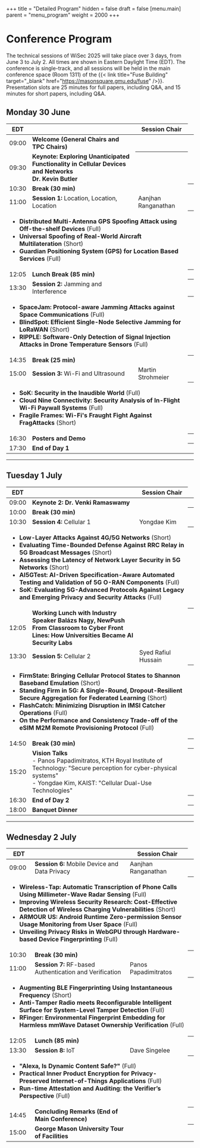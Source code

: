 +++
title = "Detailed Program"
hidden = false
draft = false
[menu.main]
    parent = "menu_program"
    weight = 2000
+++

# Conference Program

The technical sessions of WiSec 2025 will take place over 3 days, from June 3 to July 2. All times are shown in Eastern Daylight Time (EDT). The conference is single-track, and all sessions will be held in the main conference space (Room 1311) of the {{< link title="Fuse Building" target="_blank" href="https://masonsquare.gmu.edu/fuse" />}}. Presentation slots are 25 minutes for full papers, including Q&A, and 15 minutes for short papers, including Q&A.


## <a id="day1"></a> Monday 30 June

<table class="program">
<thead>
    <tr>
        <th class="time">EDT</th>
        <th></th>
        <th>Session&nbsp;Chair</th>
    </tr>
</thead>
<tbody>
    <tr class="light">
        <td class="time">09:00</td>
        <td><b>Welcome (General Chairs and TPC Chairs)</b></td>
        <td></td>
        <th columnspan=2></th>
    </tr>
    <tr class="keynote">
        <td class="time">09:30</td>
        <td>
            <b>Keynote: Exploring Unanticipated Functionality in Cellular Devices and Networks</b><br>
            <b>Dr. Kevin Butler</b>
            <th columnspan=2></th>
        </td>
        <td></td>
    </tr>
    <tr class="dark">
        <td class="time">10:30</td>
        <td><b>Break (30 min)</b></td>
        <td></td>
        <th columnspan=2></th>
    </tr>
    <tr class="section" id="session1">
        <td class="time" style="vertical-align: middle">11:00</td>
        <td class="section-head"><b>Session 1:</b> Location, Location, Location</td>
        <td class="time">Aanjhan Ranganathan</td>
        <td></td>
    </tr>
    <tr class="section-row">
        <td colspan="3" class="section-content">
        <ul>
            <li><b>Distributed Multi-Antenna GPS Spoofing Attack using Off-the-shelf Devices</b> (Full)</li>
            <li><b>Universal Spoofing of Real-World Aircraft Multilateration</b> (Short)</li>
            <li><b>Guardian Positioning System (GPS) for Location Based Services</b> (Full)</li>
        </ul>
        <th columnspan=2></th>
        </td>
    </tr>
    <tr class="dark">
        <td class="time">12:05</td>
        <td><b>Lunch Break (85 min)</b></td>
        <td></td>
        <th columnspan=2></th>
    </tr>
    <tr class="section" id="session2">
        <td class="time" style="vertical-align: middle">13:30</td>
        <td class="section-head"><b>Session 2:</b> Jamming and Interference</td>
        <td></td>
        <th columnspan=2></th>
    </tr>
    <tr class="section-row">
        <td colspan="3" class="section-content">
        <ul>
            <li><b>SpaceJam: Protocol-aware Jamming Attacks against Space Communications</b> (Full)</li>
            <li><b>BlindSpot: Efficient Single-Node Selective Jamming for LoRaWAN</b> (Short)</li>
            <li><b>RIPPLE: Software-Only Detection of Signal Injection Attacks in Drone Temperature Sensors</b> (Full)</li>
        </ul>
        <th columnspan=2></th>
        </td>
    </tr>
    <tr class="dark">
        <td class="time">14:35</td>
        <td><b>Break (25 min)</b></td>
        <td></td>
        <th columnspan=2></th>
    </tr>
    <tr class="section" id="session3">
        <td class="time" style="vertical-align: middle">15:00</td>
        <td class="section-head"><b>Session 3:</b> Wi-Fi and Ultrasound</td>
        <td class="time">Martin Strohmeier</td>
        <td></td>
    </tr>
    <tr class="section-row">
        <td colspan="3" class="section-content">
        <ul>
            <li><b>SoK: Security in the Inaudible World</b> (Full)</li>
            <li><b>Cloud Nine Connectivity: Security Analysis of In-Flight Wi-Fi Paywall Systems</b> (Full)</li>
            <li><b>Fragile Frames: Wi-Fi's Fraught Fight Against FragAttacks</b> (Short)</li>
        </ul>
        <th columnspan=2></th>
        </td>
    </tr>
    <tr class="dark">
        <td class="time">16:30</td>
        <td><b>Posters and Demo</b></td>
        <td></td>
        <th columnspan=2></th>
    </tr>
    <tr class="light">
        <td class="time">17:30</td>
        <td><b>End of Day 1</b></td>
        <td></td>
        <th columnspan=2></th>
    </tr>
</tbody>
</table>

---

## <a id="day2"></a> Tuesday 1 July

<table class="program">
<thead>
    <tr>
        <th class="time">EDT</th>
        <th></th>
        <th>Session&nbsp;Chair</th>
    </tr>
</thead>
<tbody>
    <tr class="light">
        <td class="time">09:00</td>
        <td><b>Keynote 2: Dr. Venki Ramaswamy</b></td>
        <td></td>
        <th columnspan=2></th>
    </tr>
    <tr class="dark">
        <td class="time">10:00</td>
        <td><b>Break (30 min)</b></td>
        <td></td>
        <th columnspan=2></th>
    </tr>
    <tr class="section" id="session4">
        <td class="time" style="vertical-align: middle">10:30</td>
        <td class="section-head"><b>Session 4:</b> Cellular 1</td>
        <td class="time">Yongdae Kim</td>
        <td></td>
    </tr>
    <tr class="section-row">
        <td colspan="3" class="section-content">
        <ul>
            <li><b>Low-Layer Attacks Against 4G/5G Networks</b> (Short)</li>
            <li><b>Evaluating Time-Bounded Defense Against RRC Relay in 5G Broadcast Messages</b> (Short)</li>
            <li><b>Assessing the Latency of Network Layer Security in 5G Networks</b> (Short)</li>
            <li><b>AI5GTest: AI-Driven Specification-Aware Automated Testing and Validation of 5G O-RAN Components</b> (Full)</li>
            <li><b>SoK: Evaluating 5G-Advanced Protocols Against Legacy and Emerging Privacy and Security Attacks</b> (Full)</li>
        </ul>
        <th columnspan=2></th>
        </td>
    </tr>
    <tr class="dark">
        <td class="time">12:05</td>
        <td><b>Working Lunch with Industry Speaker Balázs Nagy, NewPush<br>From Classroom to Cyber Front Lines: How Universities Became AI Security Labs</b></td>
        <td></td>
        <th columnspan=2></th>
    </tr>
    <tr class="section" id="session5">
        <td class="time" style="vertical-align: middle">13:30</td>
        <td class="section-head"><b>Session 5:</b> Cellular 2</td>
        <td class="time">Syed Rafiul Hussain</td>
        <td></td>
    </tr>
    <tr class="section-row">
        <td colspan="3" class="section-content">
        <ul>
            <li><b>FirmState: Bringing Cellular Protocol States to Shannon Baseband Emulation</b> (Short)</li>
            <li><b>Standing Firm in 5G: A Single-Round, Dropout-Resilient Secure Aggregation for Federated Learning</b> (Short)</li>
            <li><b>FlashCatch: Minimizing Disruption in IMSI Catcher Operations</b> (Full)</li>
            <li><b>On the Performance and Consistency Trade-off of the eSIM M2M Remote Provisioning Protocol</b> (Full)</li>
        </ul>
        <th columnspan=2></th>
        </td>
    </tr>
    <tr class="dark">
        <td class="time">14:50</td>
        <td><b>Break (30 min)</b></td>
        <td></td>
        <th columnspan=2></th>
    </tr>
    <tr class="section" id="panel">
        <td class="time">15:20</td>
        <td colspan="2" class="section-head"><b>Vision Talks</b><br>
        - Panos Papadimitratos, KTH Royal Institute of Technology: "Secure perception for cyber-physical systems"<br>
        - Yongdae Kim, KAIST: "Cellular Dual-Use Technologies"</td>
        <th columnspan=2></th>
    </tr>
    <tr class="light">
        <td class="time">16:30</td>
        <td><b>End of Day 2</b></td>
        <td></td>
        <th columnspan=2></th>
    </tr>
    <tr class="dark">
        <td class="time">18:00</td>
        <td><b>Banquet Dinner</b></td>
        <td></td>
        <th columnspan=2></th>
    </tr>
</tbody>
</table>

---

## <a id="day3"></a> Wednesday 2 July

<table class="program">
<thead>
    <tr>
        <th class="time">EDT</th>
        <th></th>
        <th>Session&nbsp;Chair</th>
    </tr>
</thead>
<tbody>
    <tr class="section" id="session6">
        <td class="time" style="vertical-align: middle">09:00</td>
        <td class="section-head"><b>Session 6:</b> Mobile Device and Data Privacy</td>
        <td class="time">Aanjhan Ranganathan </td>
        <td></td>
    </tr>
    <tr class="section-row">
        <td colspan="3" class="section-content">
        <ul>
            <li><b>Wireless-Tap: Automatic Transcription of Phone Calls Using Millimeter-Wave Radar Sensing</b> (Full)</li>
            <li><b>Improving Wireless Security Research: Cost-Effective Detection of Wireless Charging Vulnerabilities</b> (Short)</li>
            <li><b>ARMOUR US: Android Runtime Zero-permission Sensor Usage Monitoring from User Space</b> (Full)</li>
            <li><b>Unveiling Privacy Risks in WebGPU through Hardware-based Device Fingerprinting</b> (Full)</li>
        </ul>
        <th columnspan=2></th>
        </td>
    </tr>
    <tr class="dark">
        <td class="time">10:30</td>
        <td><b>Break (30 min)</b></td>
        <td></td>
        <th columnspan=2></th>
    </tr>
    <tr class="section" id="session7">
        <td class="time" style="vertical-align: middle">11:00</td>
        <td class="section-head"><b>Session 7:</b> RF-based Authentication and Verification</td>
        <td class="time">Panos Papadimitratos</td>
        <td></td>
    </tr>
    <tr class="section-row">
        <td colspan="3" class="section-content">
        <ul>
            <li><b>Augmenting BLE Fingerprinting Using Instantaneous Frequency</b> (Short)</li>
            <li><b>Anti-Tamper Radio meets Reconfigurable Intelligent Surface for System-Level Tamper Detection</b> (Full)</li>
            <li><b>RFinger: Environmental Fingerprint Embedding for Harmless mmWave Dataset Ownership Verification</b> (Full)</li>
        </ul>
        <th columnspan=2></th>
        </td>
    </tr>
    <tr class="dark">
        <td class="time">12:05</td>
        <td><b>Lunch (85 min)</b></td>
        <td></td>
        <th columnspan=2></th>
    </tr>
    <tr class="section" id="session8">
        <td class="time" style="vertical-align: middle">13:30</td>
        <td class="section-head"><b>Session 8:</b> IoT</td>
        <td class="time">Dave Singelee</td>
        <td></td>
    </tr>
    <tr class="section-row">
        <td colspan="3" class="section-content">
        <ul>
            <li><b>"Alexa, Is Dynamic Content Safe?"</b> (Full)</li>
            <li><b>Practical Inner Product Encryption for Privacy-Preserved Internet-of-Things Applications</b> (Full)</li>
            <li><b>Run-time Attestation and Auditing: the Verifier’s Perspective</b> (Full)</li>
        </ul>
        <th columnspan=2></th>
        </td>
    </tr>
    <tr class="dark">
        <td class="time">14:45</td>
        <td><b>Concluding Remarks (End of Main Conference)</b></td>
        <td></td>
        <th columnspan=2></th>
    </tr>
    <tr class="light">
        <td class="time">15:00</td>
        <td><b>George Mason University Tour of Facilities</b></td>
        <td></td>
        <th columnspan=2></th>
    </tr>
</tbody>
</table>


<!--
## <a id="day1"></a> Monday 30 June

<table class="program">
<thead>
    <tr>
        <th class="time">EDT</th>
        <th></th>
    </tr>
</thead>
<tbody>
    <tr class="light">
        <td class="time">09:00</td>
        <td><b>Welcome (General Chairs and TPC Chairs)</b></td>
    </tr>
    <tr class="keynote">
        <td class="time">09:30</td>
        <td>
            <b>Keynote: Exploring Unanticipated Functionality in Cellular Devices and Networks</b><br>
            <b>Dr. Kevin Butler</b>
        </td>
    </tr>
    <tr class="dark">
        <td class="time">10:30</td>
        <td><b>Break (30 min)</b></td>
    </tr>
    <tr class="section" id="session1">
        <td class="time">11:00</td>
        <td class="section-head"><b>Session 1:</b> Location, Location, Location</td>
    </tr>
    <tr class="section-row">
        <td colspan="2" class="section-content">
        <ul>
            <li><b>Distributed Multi-Antenna GPS Spoofing Attack using Off-the-shelf Devices</b> (Full)</li>
            <li><b>Universal Spoofing of Real-World Aircraft Multilateration</b> (Short)</li>
            <li><b>Guardian Positioning System (GPS) for Location Based Services</b> (Full)</li>
        </ul>
        </td>
    </tr>
    <tr class="dark">
        <td class="time">12:05</td>
        <td><b>Lunch Break (85 min)</b></td>
    </tr>
    <tr class="section" id="session2">
        <td class="time">13:30</td>
        <td class="section-head"><b>Session 2:</b> Jamming and Interference</td>
    </tr>
    <tr class="section-row">
        <td colspan="2" class="section-content">
        <ul>
            <li><b>SpaceJam: Protocol-aware Jamming Attacks against Space Communications</b> (Full)</li>
            <li><b>BlindSpot: Efficient Single-Node Selective Jamming for LoRaWAN</b> (Short)</li>
            <li><b>RIPPLE: Software-Only Detection of Signal Injection Attacks in Drone Temperature Sensors</b> (Full)</li>
        </ul>
        </td>
    </tr>
    <tr class="dark">
        <td class="time">14:35</td>
        <td><b>Break (25 min)</b></td>
    </tr>
    <tr class="section" id="session3">
        <td class="time">15:00</td>
        <td class="section-head"><b>Session 3:</b> Wi-Fi and Ultrasound</td>
    </tr>
    <tr class="section-row">
        <td colspan="2" class="section-content">
        <ul>
            <li><b>SoK: Security in the Inaudible World</b> (Full)</li>
            <li><b>Cloud Nine Connectivity: Security Analysis of In-Flight Wi-Fi Paywall Systems</b> (Full)</li>
            <li><b>Fragile Frames: Wi-Fi's Fraught Fight Against FragAttacks</b> (Short)</li>
        </ul>
        </td>
    </tr>
    <tr class="dark">
        <td class="time">16:30</td>
        <td><b>Posters and Demo</b></td>
    </tr>
    <tr class="light">
        <td class="time">17:30</td>
        <td><b>End of Day 1</b></td>
    </tr>
</tbody>
</table>

---

## <a id="day2"></a> Tuesday 1 July

<table class="program">
<thead>
    <tr>
        <th class="time">EDT</th>
        <th></th>
    </tr>
</thead>
<tbody>
    <tr class="light">
        <td class="time">09:00</td>
        <td><b>Keynote 2: Dr. Venki Ramaswamy</b></td>
    </tr>
    <tr class="dark">
        <td class="time">10:00</td>
        <td><b>Break (30 min)</b></td>
    </tr>
    <tr class="section" id="session4">
        <td class="time">10:30</td>
        <td class="section-head"><b>Session 4:</b> Cellular 1</td>
    </tr>
    <tr class="section-row">
        <td colspan="2" class="section-content">
        <ul>
            <li><b>Low-Layer Attacks Against 4G/5G Networks</b> (Short)</li>
            <li><b>Evaluating Time-Bounded Defense Against RRC Relay in 5G Broadcast Messages</b> (Short)</li>
            <li><b>Assessing the Latency of Network Layer Security in 5G Networks</b> (Short)</li>
            <li><b>AI5GTest: AI-Driven Specification-Aware Automated Testing and Validation of 5G O-RAN Components</b> (Full)</li>
            <li><b>SoK: Evaluating 5G-Advanced Protocols Against Legacy and Emerging Privacy and Security Attacks</b> (Full)</li>
        </ul>
        </td>
    </tr>
    <tr class="dark">
        <td class="time">12:05</td>
        <td><b>Working Lunch with Industry Speaker Balázs Nagy, NewPush<br>From Classroom to Cyber Front Lines: How Universities Became AI Security Labs</b></td>
    </tr>
    <tr class="section" id="session5">
        <td class="time">13:30</td>
        <td class="section-head"><b>Session 5:</b> Cellular 2</td>
    </tr>
    <tr class="section-row">
        <td colspan="2" class="section-content">
        <ul>
            <li><b>FirmState: Bringing Cellular Protocol States to Shannon Baseband Emulation</b> (Short)</li>
            <li><b>Standing Firm in 5G: A Single-Round, Dropout-Resilient Secure Aggregation for Federated Learning</b> (Short)</li>
            <li><b>FlashCatch: Minimizing Disruption in IMSI Catcher Operations</b> (Full)</li>
            <li><b>On the Performance and Consistency Trade-off of the eSIM M2M Remote Provisioning Protocol</b> (Full)</li>
        </ul>
        </td>
    </tr>
    <tr class="dark">
        <td class="time">14:50</td>
        <td><b>Break (30 min)</b></td>
    </tr>
    <tr class="section" id="panel">
        <td class="time">15:20</td>
        <td class="section-head"><b>Vision Talks</b><br>
        - Panos Papadimitratos, KTH Royal Institute of Technology: "Secure perception for cyber-physical systems"<br>
        - Yongdae Kim, KAIST: "Cellular Dual-Use Technologies"</td>
    </tr>
    <tr class="light">
        <td class="time">16:30</td>
        <td><b>End of Day 2</b></td>
    </tr>
    <tr class="dark">
        <td class="time">18:00</td>
        <td><b>Banquet Dinner</b></td>
    </tr>
</tbody>
</table>

---

## <a id="day3"></a> Wednesday 2 July

<table class="program">
<thead>
    <tr>
        <th class="time">EDT</th>
        <th></th>
    </tr>
</thead>
<tbody>
    <tr class="section" id="session6">
        <td class="time">09:00</td>
        <td class="section-head"><b>Session 6:</b> Mobile Device and Data Privacy</td>
    </tr>
    <tr class="section-row">
        <td colspan="2" class="section-content">
        <ul>
            <li><b>Wireless-Tap: Automatic Transcription of Phone Calls Using Millimeter-Wave Radar Sensing</b> (Full)</li>
            <li><b>Improving Wireless Security Research: Cost-Effective Detection of Wireless Charging Vulnerabilities</b> (Short)</li>
            <li><b>ARMOUR US: Android Runtime Zero-permission Sensor Usage Monitoring from User Space</b> (Full)</li>
            <li><b>Unveiling Privacy Risks in WebGPU through Hardware-based Device Fingerprinting</b> (Full)</li>
        </ul>
        </td>
    </tr>
    <tr class="dark">
        <td class="time">10:30</td>
        <td><b>Break (30 min)</b></td>
    </tr>
    <tr class="section" id="session7">
        <td class="time">11:00</td>
        <td class="section-head"><b>Session 7:</b> RF-based Authentication and Verification</td>
    </tr>
    <tr class="section-row">
        <td colspan="2" class="section-content">
        <ul>
            <li><b>Augmenting BLE Fingerprinting Using Instantaneous Frequency</b> (Short)</li>
            <li><b>Anti-Tamper Radio meets Reconfigurable Intelligent Surface for System-Level Tamper Detection</b> (Full)</li>
            <li><b>RFinger: Environmental Fingerprint Embedding for Harmless mmWave Dataset Ownership Verification</b> (Full)</li>
        </ul>
        </td>
    </tr>
    <tr class="dark">
        <td class="time">12:05</td>
        <td><b>Lunch (85 min)</b></td>
    </tr>
    <tr class="section" id="session8">
        <td class="time">13:30</td>
        <td class="section-head"><b>Session 8:</b> IoT</td>
    </tr>
    <tr class="section-row">
        <td colspan="2" class="section-content">
        <ul>
            <li><b>"Alexa, Is Dynamic Content Safe?"</b> (Full)</li>
            <li><b>Practical Inner Product Encryption for Privacy-Preserved Internet-of-Things Applications</b> (Full)</li>
            <li><b>Run-time Attestation and Auditing: the Verifier’s Perspective</b> (Full)</li>
        </ul>
        </td>
    </tr>
    <tr class="dark">
        <td class="time">14:45</td>
        <td><b>Concluding Remarks (End of Main Conference)</b></td>
    </tr>
    <tr class="light">
        <td class="time">15:00</td>
        <td><b>George Mason University Tour of Facilities</b></td>
    </tr>
</tbody>
</table>
-->